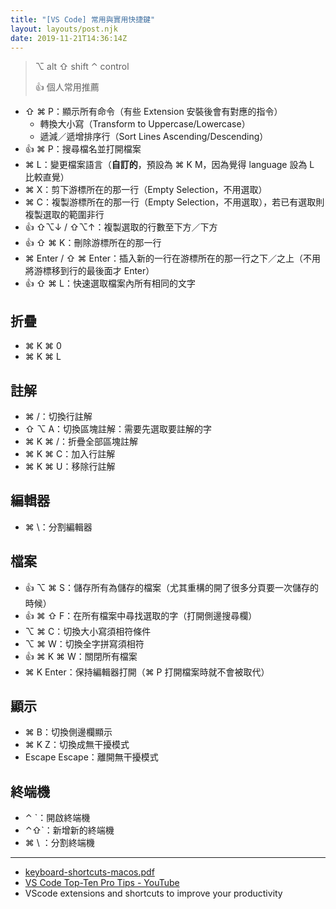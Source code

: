 ```yaml
---
title: "[VS Code] 常用與實用快捷鍵"
layout: layouts/post.njk
date: 2019-11-21T14:36:14Z
---
```


> ⌥ alt
> ⇧ shift
> ⌃ control
>
> 👍 個人常用推薦

- ⇧ ⌘ P：顯示所有命令（有些 Extension 安裝後會有對應的指令）
   - 轉換大小寫（Transform to Uppercase/Lowercase）
   - 遞減／遞增排序行（Sort Lines Ascending/Descending）
- 👍 ⌘ P：搜尋檔名並打開檔案
- ⌘ L：變更檔案語言（**自訂的**，預設為 ⌘ K M，因為覺得 language 設為 L 比較直覺）
- ⌘ X：剪下游標所在的那一行（Empty Selection，不用選取）
- ⌘ C：複製游標所在的那一行（Empty Selection，不用選取），若已有選取則複製選取的範圍非行
- 👍 ⇧⌥↓ / ⇧⌥↑：複製選取的行數至下方／下方 
- 👍 ⇧ ⌘ K：刪除游標所在的那一行
- ⌘ Enter / ⇧ ⌘ Enter：插入新的一行在游標所在的那一行之下／之上（不用將游標移到行的最後面才 Enter）
- 👍  ⇧ ⌘ L：快速選取檔案內所有相同的文字

## 折疊

- ⌘ K ⌘ 0
- ⌘ K ⌘ L

## 註解
- ⌘ /：切換行註解
- ⇧ ⌥ A：切換區塊註解：需要先選取要註解的字
- ⌘ K ⌘ /：折疊全部區塊註解
- ⌘ K ⌘ C：加入行註解
- ⌘ K ⌘ U：移除行註解

## 編輯器
- ⌘ \：分割編輯器

## 檔案
- 👍 ⌥  ⌘ S：儲存所有為儲存的檔案（尤其重構的開了很多分頁要一次儲存的時候）
- 👍 ⌘ ⇧ F：在所有檔案中尋找選取的字（打開側邊搜尋欄）
- ⌥ ⌘ C：切換大小寫須相符條件
- ⌥ ⌘ W：切換全字拼寫須相符
- 👍 ⌘ K ⌘ W：關閉所有檔案
- ⌘ K Enter：保持編輯器打開（⌘ P 打開檔案時就不會被取代）

## 顯示
- ⌘ B：切換側邊欄顯示
- ⌘ K Z：切換成無干擾模式
- Escape Escape：離開無干擾模式

## 終端機
- ⌃ `：開啟終端機
- ⌃⇧`：新增新的終端機
- ⌘ \ ：分割終端機

---
- [keyboard-shortcuts-macos.pdf](https://code.visualstudio.com/shortcuts/keyboard-shortcuts-macos.pdf)
- [VS Code Top-Ten Pro Tips - YouTube](https://www.youtube.com/watch?v=u21W_tfPVrY)
- VScode extensions and shortcuts to improve your productivity